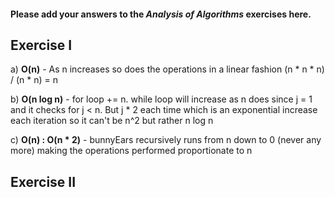 #### Please add your answers to the ***Analysis of  Algorithms*** exercises here.

## Exercise I

a) __O(n)__ - As n increases so does the operations in a linear fashion (n * n * n) / (n * n) = n


b) __O(n log n)__ - for loop += n. while loop will increase as n does since j = 1 and it checks for j < n. But j * 2 each time which is an exponential increase each iteration so it can't be n^2 but rather n log n


c) __O(n) : O(n * 2)__ - bunnyEars recursively runs from n down to 0 (never any more) making the operations performed proportionate to n

## Exercise II
